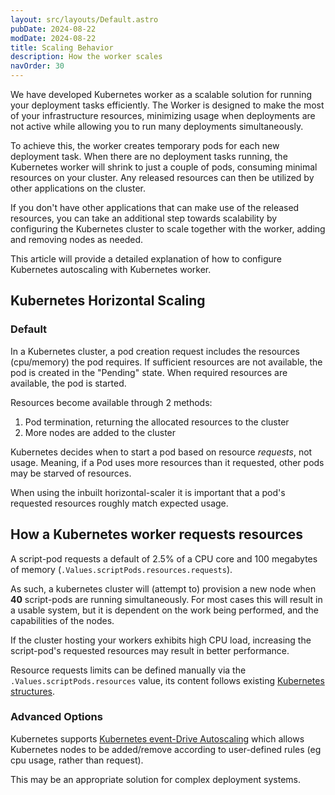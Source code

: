 ```yaml
---
layout: src/layouts/Default.astro
pubDate: 2024-08-22
modDate: 2024-08-22
title: Scaling Behavior
description: How the worker scales
navOrder: 30
---
```

We have developed Kubernetes worker as a scalable solution for running your deployment tasks efficiently. The Worker is designed to make the most of your infrastructure resources, minimizing usage when deployments are not active while allowing you to run many deployments simultaneously.

To achieve this, the worker creates temporary pods for each new deployment task. When there are no deployment tasks running, the Kubernetes worker will shrink to just a couple of pods, consuming minimal resources on your cluster. Any released resources can then be utilized by other applications on the cluster.

If you don't have other applications that can make use of the released resources, you can take an additional step towards scalability by configuring the Kubernetes cluster to scale together with the worker, adding and removing nodes as needed.

This article will provide a detailed explanation of how to configure Kubernetes autoscaling with Kubernetes worker.

## Kubernetes Horizontal Scaling
### Default
In a Kubernetes cluster, a pod creation request includes the resources (cpu/memory) the pod requires.
If sufficient resources are  not available, the pod is created in the "Pending" state.
When  required resources are available, the pod is started.

Resources become available through 2 methods:
1. Pod termination, returning the allocated resources to the cluster
2. More nodes are added to the cluster

Kubernetes decides when to start a pod based on resource _requests_, not usage.
Meaning, if a Pod uses more resources than it requested, other pods may be starved of resources.

When using the inbuilt horizontal-scaler it is important that a pod's requested resources roughly match expected usage. 

## How a Kubernetes worker requests resources
A script-pod requests a default of 2.5% of a CPU core and 100 megabytes of memory (`.Values.scriptPods.resources.requests`).

As such, a kubernetes cluster will (attempt to) provision a new node when **40** script-pods are running simultaneously.
For most cases this will result in a usable system, but it is dependent on the work being performed, and the capabilities
of the nodes.

If the cluster hosting your workers exhibits high CPU load, increasing the script-pod's requested resources may result
in better performance.

Resource requests limits can be defined manually via the `.Values.scriptPods.resources` value, its content follows existing
[Kubernetes structures](https://kubernetes.io/docs/concepts/configuration/manage-resources-containers/).

### Advanced Options
Kubernetes supports [Kubernetes event-Drive Autoscaling](https://keda.sh/) which allows Kubernetes nodes to be added/remove
according to user-defined rules (eg cpu usage, rather than request).

This may be an appropriate solution for complex deployment systems.